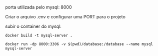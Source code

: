 porta utilizada pelo mysql: 8000

Criar o arquivo .env e configurar uma PORT para o projeto

subir o container do mysql:

```
docker build -t mysql-server .
```

```
docker run -dp 8000:3306 -v $(pwd)/database:/database --name mysql mysql-server
```
